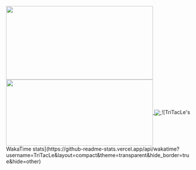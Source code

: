 
<a href="https://github.com/TriTacLe/TriTacLe">
  <img height=200 width=400 align="center" src="https://github-readme-stats.vercel.app/api?username=TriTacLe&show_icons=true&theme=radical" />
</a>
<a href="https://github.com/TriTacLe/TriTacLe">
  <img height=180 width=400 align="center" src="https://github-readme-stats.vercel.app/api/top-langs/?username=TriTacLe&hide_progress=true&theme=radical"/>
</a>
<a href="https://github.com/TriTacLe/TriTacLe">
  <img align="center" src="https://github-readme-stats.vercel.app/api/wakatime?username=TriTacLe&layout=compact&theme=radical&hide_border=true&hide=other"/>
</a>
![TriTacLe's WakaTime stats](https://github-readme-stats.vercel.app/api/wakatime?username=TriTacLe&layout=compact&theme=transparent&hide_border=true&hide=other)
</td>
